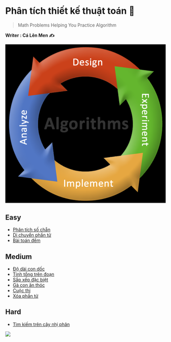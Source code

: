 # Phân tích thiết kế thuật toán 📖
> Math Problems Helping You Practice Algorithm

**Writer : Cá Lên Men ✍️**

![Algorithm Exercises](https://github.com/Ca-Len-Men/Algorithm/blob/Learning-Test/BGA.png)

## Easy
- [Phân tích số chẵn](https://github.com/Ca-Len-Men/Algorithm/tree/Learning-Test/Test%203)
- [Di chuyển phần tử](https://github.com/Ca-Len-Men/Algorithm/tree/Learning-Test/Test%207)
- [Bài toán đếm](https://github.com/Ca-Len-Men/Algorithm/tree/Learning-Test/Test%209)

## Medium
- [Độ dài con dốc](https://github.com/Ca-Len-Men/Algorithm/tree/Learning-Test/Test%201)
- [Tính tổng trên đoạn](https://github.com/Ca-Len-Men/Algorithm/tree/Learning-Test/Test%202)
- [Sắp xếp đặc biệt](https://github.com/Ca-Len-Men/Algorithm/tree/Learning-Test/Test%204)
- [Gà con ăn thóc](https://github.com/Ca-Len-Men/Algorithm/tree/Learning-Test/Test%206)
- [Cuộc thi](https://github.com/Ca-Len-Men/Algorithm/tree/Learning-Test/Test%208)
- [Xóa phần tử](https://github.com/Ca-Len-Men/Algorithm/tree/Learning-Test/Test%2010)

## Hard
- [Tìm kiếm trên cây nhị phân](https://github.com/Ca-Len-Men/Algorithm/tree/Learning-Test/Test%205)

![](https://komarev.com/ghpvc/?username=Ca-Len-Men)
